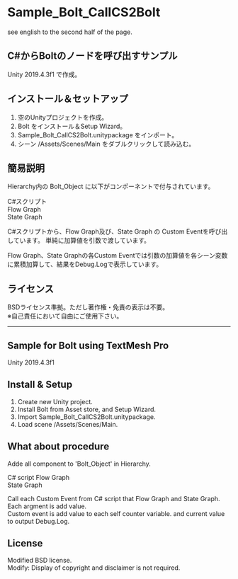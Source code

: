 # Sample_Bolt_CallCS2Bolt
see english to the second half of the page.

## C#からBoltのノードを呼び出すサンプル
Unity 2019.4.3f1 で作成。

## インストール＆セットアップ

1. 空のUnityプロジェクトを作成。  
2. Bolt をインストール＆Setup Wizard。  
3. Sample_Bolt_CallCS2Bolt.unitypackage をインポート。  
4. シーン /Assets/Scenes/Main をダブルクリックして読み込む。  

## 簡易説明
Hierarchy内の Bolt_Object に以下がコンポーネントで付与されています。  
  
  C#スクリプト  
  Flow Graph  
  State Graph  
  
C#スクリプトから、Flow Graph及び、State Graph の Custom Eventを呼び出しています。 
単純に加算値を引数で渡しています。  

Flow Graph、State Graphの各Custom Eventでは引数の加算値を各シーン変数に累積加算して、結果をDebug.Logで表示しています。 
  


## ライセンス
BSDライセンス準拠。ただし著作権・免責の表示は不要。  
※自己責任において自由にご使用下さい。  
  
-------------------------------------------------------------------------------------  
## Sample for Bolt using TextMesh Pro

Unity 2019.4.3f1

## Install & Setup

1. Create new Unity project.  
2. Install Bolt from Asset store, and Setup Wizard.  
3. Import Sample_Bolt_CallCS2Bolt.unitypackage.  
4. Load scene /Assets/Scenes/Main.  

## What about procedure
Adde all component to 'Bolt_Object' in Hierarchy.
  
  C# script
  Flow Graph  
  State Graph  

Call each Custom Event from C# script that Flow Graph and State Graph.  
Each argment is add value.  
Custom event is add value to each self counter variable. and current value to output Debug.Log.  
  

  
## License
Modified BSD license.  
Modify: Display of copyright and disclaimer is not required.  
  
  
